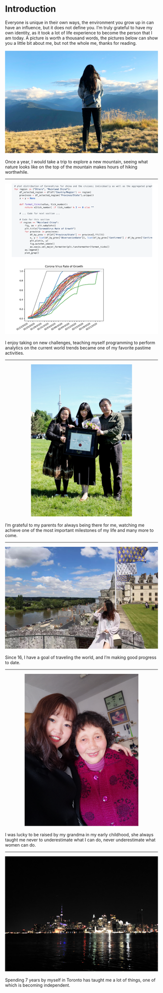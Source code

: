 # Introduction
Everyone is unique in their own ways, the environment you grow up in can have an influence, but it does not define you. I’m truly grateful to have my own identity, as it took a lot of life experience to become the person that I am today. A picture is worth a thousand words, the pictures below can show you a little bit about me, but not the whole me, thanks for reading.
<br>
<br>
![](imgs/1.JPG)
<br>
<br>
Once a year, I would take a trip to explore a new mountain, seeing what nature looks like on the top of the mountain makes hours of hiking worthwhile.

---
![](imgs/2.png)
<br>
<br>
I enjoy taking on new challenges, teaching myself programming to perform analytics on the current world trends became one of my favorite pastime activities.

---
![](imgs/3.jpg)
<br>
<br>
I’m grateful to my parents for always being there for me, watching me achieve one of the most important milestones of my life and many more to come.

---
![](imgs/4.JPG)
<br>
<br>
Since 16, I have a goal of traveling the world, and I’m making good progress to date.

---
![](imgs/5.JPG)
<br>
<br>
I was lucky to be raised by my grandma in my early childhood, she always taught me never to underestimate what I can do, never underestimate what women can do.

---
![](imgs/6.JPG)
<br>
<br>
Spending 7 years by myself in Toronto has taught me a lot of things, one of which is becoming independent.

<script>
document.querySelector(".container-lg").removeChild(document.querySelector(".container-lg").children[0])
</script>
<style>

img{
    max-height:500px;
    height:auto;
	left:50%;
	position: relative;
	transform: translate(-50%, 0);

}
</style>
<!--stackedit_data:
eyJoaXN0b3J5IjpbMzE5Nzk3NzEzLDMzNTcxMzQxNywtMTUxNj
Y5NDM1MSwxMzM1ODAzMjE3LC0xNDIzNzgwMTA4LDMxMzg1ODY0
NCwtODQ1NjExMDQyLC0yMjc3NjE5NjEsLTU1MjgxOTgzNywxMz
k0MjE3MTIxLDQ5ODk5MTMxNSwtODU4NDQ5ODE2LC03MjI5MDYy
OTksLTUzMDQ4MTgwMiwxODk4NzE1OTAsLTIwNDYzNjA0ODUsOT
gxNDYxMzQ4LC0xOTQ2NzE3NTQ1LC0xMjk0MTY1Nzk1XX0=
-->
